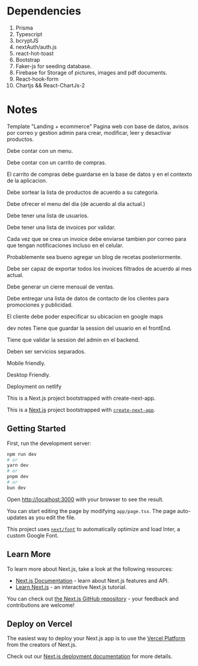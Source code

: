 # Dependencies

1. Prisma
2. Typescript
3. bcryptJS
4. nextAuth/auth.js
5. react-hot-toast
6. Bootstrap
7. Faker-js for seeding database.
8. Firebase for Storage of pictures, images and pdf documents.
9. React-hook-form
10. Chartjs && React-ChartJs-2

# Notes

Template "Landing + ecommerce"
Pagina web con base de datos, avisos por correo y gestion admin para crear, modificar, leer y desactivar productos.

Debe contar con un menu.

Debe contar con un carrito de compras.

El carrito de compras debe guardarse en la base de datos y en el contexto de la aplicacion.

Debe sortear la lista de productos de acuerdo a su categoria.

Debe ofrecer el menu del dia (de acuerdo al dia actual.)

Debe tener una lista de usuarios.

Debe tener una lista de invoices por validar.

Cada vez que se crea un invoice debe enviarse tambien por correo para que tengan notificaciones incluso en el celular.

Probablemente sea bueno agregar un blog de recetas posteriormente.

Debe ser capaz de exportar todos los invoices filtrados de acuerdo al mes actual.

Debe generar un cierre mensual de ventas.

Debe entregar una lista de datos de contacto de los clientes para promociones y publicidad.

El cliente debe poder especificar su ubicacion en google maps

dev notes
Tiene que guardar la session del usuario en el frontEnd.

Tiene que validar la session del admin en el backend.

Deben ser servicios separados.

Mobile friendly.

Desktop Friendly.

Deployment on netlify

This is a Next.js project bootstrapped with create-next-app.

This is a [Next.js](https://nextjs.org/) project bootstrapped with [`create-next-app`](https://github.com/vercel/next.js/tree/canary/packages/create-next-app).

## Getting Started

First, run the development server:

```bash
npm run dev
# or
yarn dev
# or
pnpm dev
# or
bun dev
```

Open [http://localhost:3000](http://localhost:3000) with your browser to see the result.

You can start editing the page by modifying `app/page.tsx`. The page auto-updates as you edit the file.

This project uses [`next/font`](https://nextjs.org/docs/basic-features/font-optimization) to automatically optimize and load Inter, a custom Google Font.

## Learn More

To learn more about Next.js, take a look at the following resources:

- [Next.js Documentation](https://nextjs.org/docs) - learn about Next.js features and API.
- [Learn Next.js](https://nextjs.org/learn) - an interactive Next.js tutorial.

You can check out [the Next.js GitHub repository](https://github.com/vercel/next.js/) - your feedback and contributions are welcome!

## Deploy on Vercel

The easiest way to deploy your Next.js app is to use the [Vercel Platform](https://vercel.com/new?utm_medium=default-template&filter=next.js&utm_source=create-next-app&utm_campaign=create-next-app-readme) from the creators of Next.js.

Check out our [Next.js deployment documentation](https://nextjs.org/docs/deployment) for more details.
